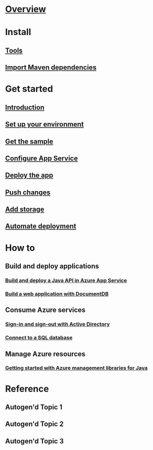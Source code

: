# [Overview](index.md)
# Install
## [Tools](tools.md)
## [Import Maven dependencies](download.md)
# Get started 
## [Introduction](get-started-intro.md)
## [Set up your environment](get-started-setup.md)
## [Get the sample](get-started-sample.md)
## [Configure App Service](get-started-appservice.md)
## [Deploy the app](get-started-deploy.md)
## [Push changes](get-started-make-changes.md)
## [Add storage](get-started-storage.md)
## [Automate deployment](get-started-automate.md)
# How to
## Build and deploy applications 
### [Build and deploy a Java API in Azure App Service](https://docs.microsoft.com/en-us/azure/app-service-api/app-service-api-java-api-app)
### [Build a web application with DocumentDB](https://docs.microsoft.com/en-us/azure/documentdb/documentdb-java-application)
## Consume Azure services
### [Sign-in and sign-out with Active Directory](https://docs.microsoft.com/en-us/azure/active-directory/develop/active-directory-devquickstarts-webapp-java)
### [Connect to a SQL database](https://docs.microsoft.com/en-us/sql/connect/jdbc/data-source-sample)
## Manage Azure resources 
### [Getting started with Azure management libraries for Java](https://azure.microsoft.com/blog/getting-started-with-the-azure-java-management-libraries)
# Reference
## Autogen'd Topic 1
## Autogen'd Topic 2
## Autogen'd Topic 3
